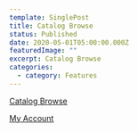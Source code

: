 ```yaml
---
template: SinglePost
title: Catalog Browse
status: Published
date: 2020-05-01T05:00:00.000Z
featuredImage: ""
excerpt: Catalog Browse
categories:
  - category: Features
---
```

[Catalog Browse ](http://www.leifpac.viking.lib.mn.us/)

[My Account](http://www.leifpac.viking.lib.mn.us/ipac20/ipac.jsp?menu=account)